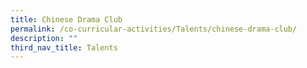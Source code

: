 ```yaml
---
title: Chinese Drama Club
permalink: /co-curricular-activities/Talents/chinese-drama-club/
description: ""
third_nav_title: Talents
---
```


